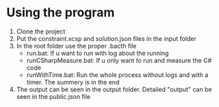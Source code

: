 # Using the program

 1. Clone the project
 2. Put the constraint.xcsp and solution.json files in the input folder
 3. In the root folder use the proper .bacth file
    - run.bat: If u want to run with log about the running
    - runCSharpMeasure.bat: If u only want to run and measure the C# code
    - runWithTime.bat: Run the whole process without logs and with a timer. The summery is in the end
 4. The output can be seen in the output folder. Detailed "output" can be seen in the public.json file
